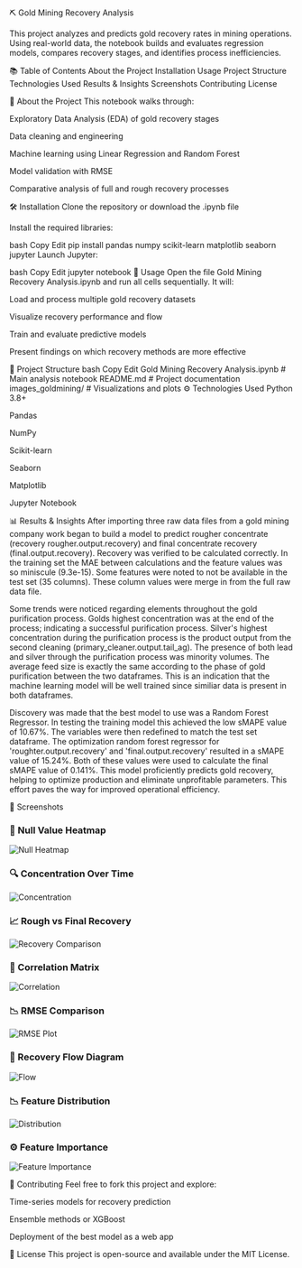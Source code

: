 ⛏️ Gold Mining Recovery Analysis

This project analyzes and predicts gold recovery rates in mining operations. Using real-world data, the notebook builds and evaluates regression models, compares recovery stages, and identifies process inefficiencies.

📚 Table of Contents
About the Project
Installation
Usage
Project Structure
Technologies Used
Results & Insights
Screenshots
Contributing
License

📌 About the Project
This notebook walks through:

Exploratory Data Analysis (EDA) of gold recovery stages

Data cleaning and engineering

Machine learning using Linear Regression and Random Forest

Model validation with RMSE

Comparative analysis of full and rough recovery processes

🛠 Installation
Clone the repository or download the .ipynb file

Install the required libraries:

bash
Copy
Edit
pip install pandas numpy scikit-learn matplotlib seaborn jupyter
Launch Jupyter:

bash
Copy
Edit
jupyter notebook
🚀 Usage
Open the file Gold Mining Recovery Analysis.ipynb and run all cells sequentially. It will:

Load and process multiple gold recovery datasets

Visualize recovery performance and flow

Train and evaluate predictive models

Present findings on which recovery methods are more effective

📁 Project Structure
bash
Copy
Edit
Gold Mining Recovery Analysis.ipynb   # Main analysis notebook
README.md                             # Project documentation
images_goldmining/                    # Visualizations and plots
⚙️ Technologies Used
Python 3.8+

Pandas

NumPy

Scikit-learn

Seaborn

Matplotlib

Jupyter Notebook

📊 Results & Insights
After importing three raw data files from a gold mining company work began to build a model to predict rougher concentrate (recovery rougher.output.recovery) and final concentrate recovery (final.output.recovery). Recovery was verified to be calculated correctly.  In the training set the MAE between calculations and the feature values was so miniscule (9.3e-15). Some features were noted to not be available in the test set (35 columns).  These column values were merge in from the full raw data file.  

Some trends were noticed regarding elements throughout the gold purification process.  Golds highest concentration was at the end of the process; indicating a successful purification process.  Silver's highest concentration during the purification process is the product output from the second cleaning (primary_cleaner.output.tail_ag).  The presence of both lead and silver through the purification process was minority volumes. The average feed size is exactly the same according to the phase of gold purification between the two dataframes.  This is an indication that the machine learning model will be well trained since similiar data is present in both dataframes. 

Discovery was made that the best model to use was a Random Forest Regressor.  In testing the training model this achieved the low sMAPE value of 10.67%. The variables were then redefined to match the test set dataframe.  The optimization random forest regressor for 'roughter.output.recovery' and 'final.output.recovery' resulted in a sMAPE value of 15.24%. Both of these values were used to calculate the final sMAPE value of 0.141%. This model proficiently predicts gold recovery, helping to optimize production and eliminate unprofitable parameters. This effort paves the way for improved operational efficiency.

📸 Screenshots
### 🧪 Null Value Heatmap  
![Null Heatmap](images/goldmining_image_1.png)

### 🔍 Concentration Over Time  
![Concentration](images/goldmining_image_2.png)

### 📈 Rough vs Final Recovery  
![Recovery Comparison](images/goldmining_image_3.png)

### 🔢 Correlation Matrix  
![Correlation](images/goldmining_image_4.png)

### 📉 RMSE Comparison  
![RMSE Plot](images/goldmining_image_5.png)

### 🔁 Recovery Flow Diagram  
![Flow](images/goldmining_image_6.png)

### 📉 Feature Distribution  
![Distribution](images/goldmining_image_7.png)

### ⚙️ Feature Importance  
![Feature Importance](images/goldmining_image_8.png)


🤝 Contributing
Feel free to fork this project and explore:

Time-series models for recovery prediction

Ensemble methods or XGBoost

Deployment of the best model as a web app

🪪 License
This project is open-source and available under the MIT License.

